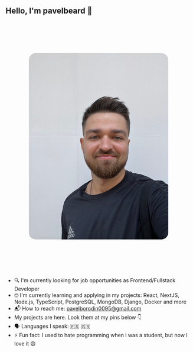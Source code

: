 ## Hello, I'm pavelbeard 👋

<p>
  <img src="./images/iam.webp" style="object-fit: cover; scale: 0.75; border-radius: 25px;" alt="I am" />
</p>

- 🔍 I'm currently looking for job opportunities as Frontend/Fullstack Developer
- 🤓 I'm currently learning and applying in my projects: React, NextJS, Node.js, TypeScript, PostgreSQL, MongoDB, Django, Docker and more
- 📬 How to reach me: <pavelborodin0095@gmail.com>
- My projects are here. Look them at my pins below 👇
- 🗣️ Languages I speak: 🇪🇸 🇬🇧
- ⚡️ Fun fact: I used to hate programming when i was a student, but now I love it 😄

<!--
**pavelbeard/pavelbeard** is a ✨ _special_ ✨ repository because its `README.md` (this file) appears on your GitHub profile.

Here are some ideas to get you started:

- 🔭 I’m currently working on ...
- 🌱 I’m currently learning ...
- 👯 I’m looking to collaborate on ...
- 🤔 I’m looking for help with ...
- 💬 Ask me about ...
- 📫 How to reach me: ...
- 😄 Pronouns: ...
- ⚡ Fun fact: ...
-->
